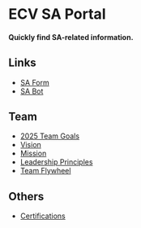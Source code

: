 # ECV SA Portal
#### Quickly find SA-related information.

## Links
- <a href="https://forms.office.com/r/vL1TTmyCmk">SA Form</a>
- <a href="cnn.com">SA Bot</a>

## Team
- <a href="/2025goals">2025 Team Goals</a> 
- <a href="/vision">Vision</a>
- <a href="/mission">Mission</a>
- <a href="/principles">Leadership Principles</a>
- <a href="/flywheel">Team Flywheel</a>

## Others
- <a href="/certifications">Certifications</a>
